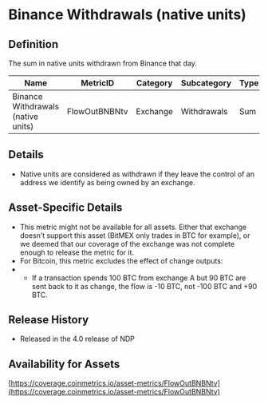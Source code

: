 # Binance Withdrawals (native units)

## Definition

The sum in native units withdrawn from Binance that day.

| Name                               | MetricID      | Category | Subcategory | Type | Unit         | Interval       |
| ---------------------------------- | ------------- | -------- | ----------- | ---- | ------------ | -------------- |
| Binance Withdrawals (native units) | FlowOutBNBNtv | Exchange | Withdrawals | Sum  | Native units | 1 block, 1 day |

## Details

* Native units are considered as withdrawn if they leave the control of an address we identify as being owned by an exchange.

## Asset-Specific Details

* This metric might not be available for all assets. Either that exchange doesn’t support this asset (BitMEX only trades in BTC for example), or we deemed that our coverage of the exchange was not complete enough to release the metric for it.
* For Bitcoin, this metric excludes the effect of change outputs:
*
  * If a transaction spends 100 BTC from exchange A but 90 BTC are sent back to it as change, the flow is -10 BTC, not -100 BTC and +90 BTC.

## Release History

* Released in the 4.0 release of NDP

## Availability for Assets

[https://coverage.coinmetrics.io/asset-metrics/FlowOutBNBNtv](https://coverage.coinmetrics.io/asset-metrics/FlowOutBNBNtv)

